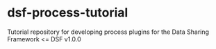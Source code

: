 # dsf-process-tutorial
Tutorial repository for developing process plugins for the Data Sharing Framework &lt;= DSF v1.0.0
